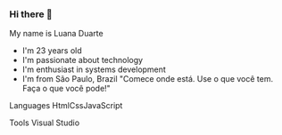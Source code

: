 ### Hi there 👋

My name is Luana Duarte

- I'm 23 years old
- I'm passionate about technology
- I'm enthusiast in systems development
- I'm from São Paulo, Brazil
"Comece onde está. Use o que você tem. Faça o que você pode!"

Languages
HtmlCssJavaScript

Tools
Visual Studio


